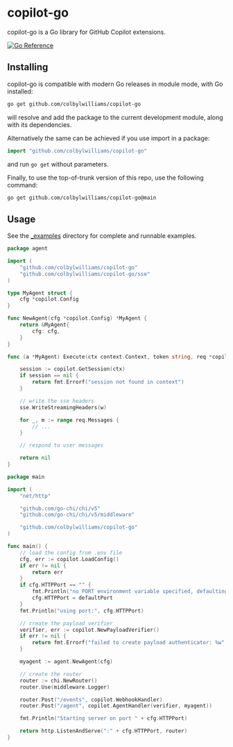 # copilot-go

copilot-go is a Go library for GitHub Copilot extensions.

[![Go Reference](https://pkg.go.dev/badge/github.com/colbylwilliams/copilot-go.svg)](https://pkg.go.dev/github.com/colbylwilliams/copilot-go)

## Installing

copilot-go is compatible with modern Go releases in module mode, with Go installed:

```sh
go get github.com/colbylwilliams/copilot-go
```

will resolve and add the package to the current development module, along with its dependencies.

Alternatively the same can be achieved if you use import in a package:

```go
import "github.com/colbylwilliams/copilot-go"
```

and run `go get` without parameters.

Finally, to use the top-of-trunk version of this repo, use the following command:

```sh
go get github.com/colbylwilliams/copilot-go@main
```

## Usage

See the [_examples](./_examples/) directory for complete and runnable examples.

```go
package agent

import (
    "github.com/colbylwilliams/copilot-go"
    "github.com/colbylwilliams/copilot-go/sse"
)

type MyAgent struct {
    cfg *copilot.Config
}

func NewAgent(cfg *copilot.Config) *MyAgent {
    return &MyAgent{
        cfg: cfg,
    }
}

func (a *MyAgent) Execute(ctx context.Context, token string, req *copilot.Request, w http.ResponseWriter) error {

    session := copilot.GetSession(ctx)
    if session == nil {
        return fmt.Errorf("session not found in context")
    }

    // write the sse headers
    sse.WriteStreamingHeaders(w)

    for _, m := range req.Messages {
        // ...
    }

    // respond to user messages

    return nil
}
```

```go
package main

import (
    "net/http"

    "github.com/go-chi/chi/v5"
    "github.com/go-chi/chi/v5/middleware"

    "github.com/colbylwilliams/copilot-go"
)

func main() {
    // load the config from .env file
    cfg, err := copilot.LoadConfig()
    if err != nil {
        return err
    }
    if cfg.HTTPPort == "" {
        fmt.Println("no PORT environment variable specified, defaulting to", defaultPort)
        cfg.HTTPPort = defaultPort
    }
    fmt.Println("using port:", cfg.HTTPPort)

    // create the payload verifier
    verifier, err := copilot.NewPayloadVerifier()
    if err != nil {
        return fmt.Errorf("failed to create payload authenticator: %w", err)
    }

    myagent := agent.NewAgent(cfg)

    // create the router
    router := chi.NewRouter()
    router.Use(middleware.Logger)

    router.Post("/events", copilot.WebhookHandler)
    router.Post("/agent", copilot.AgentHandler(verifier, myagent))

    fmt.Println("Starting server on port " + cfg.HTTPPort)

    return http.ListenAndServe(":" + cfg.HTTPPort, router)
}
```